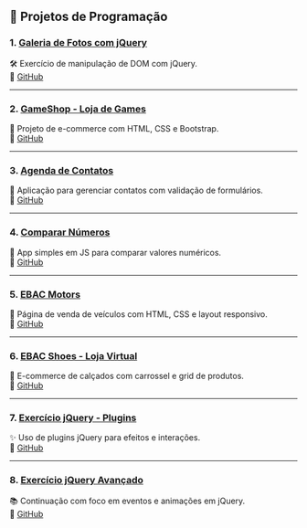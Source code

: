 ## 🚀 Projetos de Programação

### 1. [Galeria de Fotos com jQuery](https://amf-jquery-galeria-fotos.vercel.app/)
🛠️ Exercício de manipulação de DOM com jQuery.  
📁 [GitHub](https://github.com/alexmacielferreira1/JQUERY_EXERCICIO)

---

### 2. [GameShop - Loja de Games](https://site-gamesshop-omega-six.vercel.app/)
🛒 Projeto de e-commerce com HTML, CSS e Bootstrap.  
📁 [GitHub](https://github.com/alexmacielferreira1/GAMESHOP_EXERCICIO_EBAC)

---

### 3. [Agenda de Contatos](https://agenda-de-contatos-psi-pearl.vercel.app/)
📇 Aplicação para gerenciar contatos com validação de formulários.  
📁 [GitHub](https://github.com/alexmacielferreira1/AGENDA_CONTATOS_EXERCICIO_EBAC)

---

### 4. [Comparar Números](https://exercicio-html-js-teal.vercel.app/)
🔢 App simples em JS para comparar valores numéricos.  
📁 [GitHub](https://github.com/alexmacielferreira1/COMPARAR-NUMEROS_EXERCICIO_EBAC)

---

### 5. [EBAC Motors](https://ebac-motors-exercicio-ebac.vercel.app/)
🚗 Página de venda de veículos com HTML, CSS e layout responsivo.  
📁 [GitHub](https://github.com/alexmacielferreira1/EBAC-MOTORS_EXERCICIO_EBAC)

---

### 6. [EBAC Shoes - Loja Virtual](https://ebac-shoes-store-phi.vercel.app/)
👟 E-commerce de calçados com carrossel e grid de produtos.  
📁 [GitHub](https://github.com/alexmacielferreira1/ebac-shoes---store)

---

### 7. [Exercício jQuery - Plugins](https://jquery-exercicio-ebac.vercel.app/)
✨ Uso de plugins jQuery para efeitos e interações.  
📁 [GitHub](https://github.com/alexmacielferreira1/plugins-jquery-exercicio)

---

### 8. [Exercício jQuery Avançado](https://jquery-exercicio-ebac-2.vercel.app/)
📚 Continuação com foco em eventos e animações em jQuery.  
📁 [GitHub](https://github.com/alexmacielferreira1/JQUERY_EXERCICIO_EBAC2)
